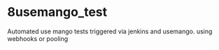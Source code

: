 # 8usemango_test
Automated use mango tests triggered via jenkins and usemango.
using webhooks or pooling
